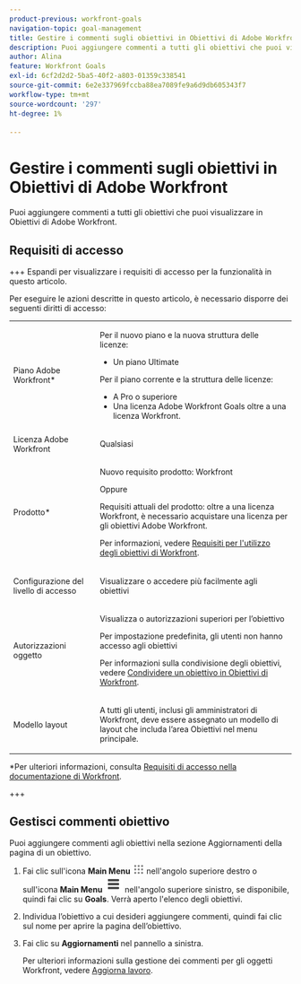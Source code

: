 ```yaml
---
product-previous: workfront-goals
navigation-topic: goal-management
title: Gestire i commenti sugli obiettivi in Obiettivi di Adobe Workfront
description: Puoi aggiungere commenti a tutti gli obiettivi che puoi visualizzare in Obiettivi di Adobe Workfront.
author: Alina
feature: Workfront Goals
exl-id: 6cf2d2d2-5ba5-40f2-a803-01359c338541
source-git-commit: 6e2e337969fccba88ea7089fe9a6d9db605343f7
workflow-type: tm+mt
source-wordcount: '297'
ht-degree: 1%

---
```


# Gestire i commenti sugli obiettivi in Obiettivi di Adobe Workfront

<!--Audited for P&P only: 04/2025-->

<!--consider retiring this article when goals and all objects are in parity and we remove the legacy commenting from the system. From then on, there is just ONE way to comment and that will be documented in the Update Work article-->

<!--take "legacy" and "new commenting" references out when we remove the legacy - April 2024???-->

<!--<span class="preview">The highlighted information on this page refers to functionality not yet generally available. It is available only in the Preview environment for all customers. </span>

<span class="preview">For information about the current release schedule, see [First Quarter 2024 release overview](../../product-announcements/product-releases/24-q1-release-activity/24-q1-release-overview.md).</span>-->

<!--
After the monthly releases to Production, the same features are also available in the Production environment for customers who enabled fast releases. </span>  
<span class="preview">For information about fast releases, see [Enable or disable fast releases for your organization](../../administration-and-setup/set-up-workfront/configure-system-defaults/enable-fast-release-process.md)</span>  
-->

Puoi aggiungere commenti a tutti gli obiettivi che puoi visualizzare in Obiettivi di Adobe Workfront.

## Requisiti di accesso

+++ Espandi per visualizzare i requisiti di accesso per la funzionalità in questo articolo.

Per eseguire le azioni descritte in questo articolo, è necessario disporre dei seguenti diritti di accesso:

<table style="table-layout:auto">
<col>
</col>
<col>
</col>
<tbody>
 <tr> 
   <td role="rowheader">Piano Adobe Workfront*</td> 
   <td> 
   <p>Per il nuovo piano e la nuova struttura delle licenze:
  <ul><li>Un piano Ultimate </li></ul>
   </p>
<p>Per il piano corrente e la struttura delle licenze: 
<ul><li> A Pro o superiore </li>
  <li>Una licenza Adobe Workfront Goals oltre a una licenza Workfront.</li></ul></p>
   </td> 
  </tr>
 <tr>
 <td role="rowheader">Licenza Adobe Workfront</td>
 <td>
 <p>Qualsiasi</td>
 </tr>
 <tr>
 <td role="rowheader">Prodotto*</td>
 <td>
 <p> Nuovo requisito prodotto: Workfront</p>
 Oppure
 <p>Requisiti attuali del prodotto: oltre a una licenza Workfront, è necessario acquistare una licenza per gli obiettivi Adobe Workfront. </p> <p>Per informazioni, vedere <a href="../../workfront-goals/goal-management/access-needed-for-wf-goals.md" class="MCXref xref">Requisiti per l'utilizzo degli obiettivi di Workfront</a>. </p> </td>
 </tr>
 <tr>
 <td role="rowheader">Configurazione del livello di accesso</td>
 <td> <p>Visualizzare o accedere più facilmente agli obiettivi</p> </td>
 </tr>
 <tr data-mc-conditions="">
 <td role="rowheader">Autorizzazioni oggetto</td>
 <td>
  <div>
  <p>Visualizza o autorizzazioni superiori per l’obiettivo</p>
  <p>Per impostazione predefinita, gli utenti non hanno accesso agli obiettivi </p>
 <p>Per informazioni sulla condivisione degli obiettivi, vedere <a href="../../workfront-goals/workfront-goals-settings/share-a-goal.md" class="MCXref xref">Condividere un obiettivo in Obiettivi di Workfront</a>. </p>
  </div> </td>
 </tr>
 <tr>
   <td role="rowheader"><p>Modello layout</p></td>
   <td> <p>A tutti gli utenti, inclusi gli amministratori di Workfront, deve essere assegnato un modello di layout che includa l’area Obiettivi nel menu principale. </p>  
</td>
  </tr>
</tbody>
</table>

*Per ulteriori informazioni, consulta [Requisiti di accesso nella documentazione di Workfront](/help/quicksilver/administration-and-setup/add-users/access-levels-and-object-permissions/access-level-requirements-in-documentation.md).

+++

## Gestisci commenti obiettivo

Puoi aggiungere commenti agli obiettivi nella sezione Aggiornamenti della pagina di un obiettivo.

1. Fai clic sull&#39;icona **Main Menu** ![Main Menu icon](assets/main-menu-icon.png) nell&#39;angolo superiore destro o sull&#39;icona **Main Menu** ![Main Menu lines](assets/lines-main-menu.png) nell&#39;angolo superiore sinistro, se disponibile, quindi fai clic su **Goals**.
Verrà aperto l&#39;elenco degli obiettivi.
1. Individua l’obiettivo a cui desideri aggiungere commenti, quindi fai clic sul nome per aprire la pagina dell’obiettivo.
1. Fai clic su **Aggiornamenti** nel pannello a sinistra.

   Per ulteriori informazioni sulla gestione dei commenti per gli oggetti Workfront, vedere [Aggiorna lavoro](/help/quicksilver/workfront-basics/updating-work-items-and-viewing-updates/update-work.md).

<!--   
1. (Optional) To locate an existing comment, start typing a keyword (*****or a user's name********) in the **Search** box in the upper-right corner of the **Comments** tab. 
   
   ![Search field](assets/search-field-in-updates-tab-goals.png)

   The keyword (****or user****) you searched for is highlighted and the comments that contain it display at the top of the Updates section. 


      >[!NOTE]
      >
      >You must search for a word included in a comment or reply. You cannot search for a tagged user or team.
   
   For more information, see [Update work](../../workfront-basics/updating-work-items-and-viewing-updates/update-work.md).

1. Click the **x** icon in the search field to clear the search results and return to the complete update.
1. Click the **Comments** tab in the upper-left corner of the Updates area.
1. Start entering a comment in the **New comment** box.
         
   ![Comment box](assets/comment-box-empty-unshimmed.png)

   >[!TIP]
   >
   >Navigating away from the Updates section before you finish typing and submitting a comment keeps the comment on the page in draft mode even after you log off and log back on. Drafts are saved for 7 days after which they are discarded and cannot be recovered. Drafted comments are only visible to the user entering them.

1. (Optional) To undo or redo a change, use the following shortcut keys:
      * CTRL + Z (⌘+z for Mac) to undo a change 
      * CTRL + Y (⌘+y for Mac) to redo a change 
1. (Optional) To add rich-text formatting to your update, a hyperlink, or an emoji, use any options on the Rich Text toolbar or the icons adjacent to it. For more information, see [Update work](../../workfront-basics/updating-work-items-and-viewing-updates/update-work.md). 
1. (Optional) In the **Tag people or teams** area, start typing the name or the email of a user, or a team that you would like to include in this comment, then select it when it displays in the list. 
1. Select the **Private to my company** toggle to make the comment visible only to people in your company. 

      >[!TIP]
      >
      >You must have a Company specified in your profile to have this option available in the Updates area. 

1. Click **Submit**. 

      >[!TIP]
      >
      >If another user submits a comment to the same item you are updating, there will be a red line with a "New" indicator to inform you of the newer comments, as well as a blue notification at the bottom of the screen indicating the number of new comments. 
      >
      >The indicator only displays only after the comment was submitted on the item, and not when the comment is still composed. 
      >![Real time new red indicator](assets/real-time-new-red-indicator-unified-commenting-copy.png)
      
1. (Optional) To edit a comment, click the **More** menu ![More icon](assets/more-icon.png) to the right of the Like icon, then click **Edit**. 
1. Edit the information in the comment or remove any of the tagged users. 
   You can edit your comment within 15 minutes from submitting it. An "edited" indicator is added to the left of the date stamp that displays when the comment was updated.

   ![Edited tag on comment](assets/edited-tag-on-comment-unified-commenting.png)

   >[!TIP]
   >
   > * An email is generated to notify users of your update only when you submit the original update. No email is generated after you edited your update.
   >
   > * The date stamp is the date of the original comment and not the date of the latest update. 

1. (Optional) Click the **More** menu ![More icon](assets/more-icon.png), then click any of the following options to copy information from a comment to the clipboard or into a new reply:

      * **Copy link** to copy the link of an update, without the replies.
      * **Copy body text** to copy the text of an update. 
      * **Quote reply** to open a new comment box where the original comment is quoted in a new reply and is marked as a block quote.

         For more information, see [Update work](../../workfront-basics/updating-work-items-and-viewing-updates/update-work.md). 

1. (Optional) Click the **More** menu ![More icon](assets/more-icon.png) to the right of a comment, then click **Delete** to delete a comment you added. For more information, see [Update work](../../workfront-basics/updating-work-items-and-viewing-updates/update-work.md).
1. (Optional) Click **Reply** to reply to an existing comment, then follow the steps 5-9 above. For more information about replying to updates, see [Reply to updates](../../workfront-basics/updating-work-items-and-viewing-updates/reply-to-updates.md). (**********insure this stays accurate*********)
1. (Conditional and optional) If other users have added comments that display outside of the visible area in the Updates section, click **View** inside the blue **new comments banner** at the bottom of the screen  to display these comments.
   
   ![Blue comments banner](assets/blue-new-comments-banner-with-view-button.png)
   
   Additional comments display at the bottom of the screen.
1. (Optional) Click the **Like** icon![Like icon](assets/like-icon.png) to like a comment that someone else added. The icon updates with the number of likes.

1. (Optional) Click the **System Activity** tab to view updates logged by the system. When a goal is updated, Workfront generates a note about that update that and displays it in the System Activity tab. Workfront also records a system update when a result, activity, or project is added to the goal or when it is updated. (*********ensure the casing on the tab has not changed**********)-->


